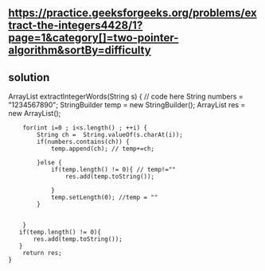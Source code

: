 ## https://practice.geeksforgeeks.org/problems/extract-the-integers4428/1?page=1&category[]=two-pointer-algorithm&sortBy=difficulty

## solution


ArrayList<String> extractIntegerWords(String s) 
    { 
        // code here
        String numbers = "1234567890";
        StringBuilder temp = new StringBuilder();
        ArrayList<String> res = new ArrayList<String>();
        
        
        for(int i=0 ; i<s.length() ; ++i) {
            String ch =  String.valueOf(s.charAt(i));
            if(numbers.contains(ch)) {
                temp.append(ch); // temp+=ch;
                
            }else {
                if(temp.length() != 0){ // temp!=""
                    res.add(temp.toString());
                    
                }
                temp.setLength(0); //temp = ""
            }
            
            
        }
       if(temp.length() != 0){
           res.add(temp.toString());
       }
        return res;
    }